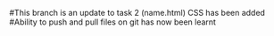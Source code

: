 #This branch is an update to task 2 (name.html) CSS has been added
#Ability to push and pull files on git has now been learnt
#
#
#
#
